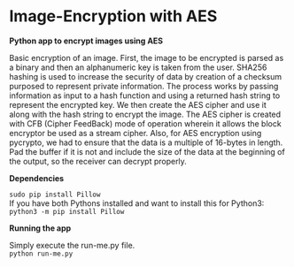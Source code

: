 # Image-Encryption with AES
**Python app to encrypt images using AES**

Basic encryption of an image. First, the image to be encrypted is parsed as a binary and then an alphanumeric key is taken from the user. SHA256 hashing is used to increase the security of data by creation of a checksum purposed to represent private information. The process works by passing information as input to a hash function and using a returned hash string to represent the encrypted key. We then create the AES cipher and use it along with the hash string to encrypt the image.
The AES cipher is created with CFB (Cipher FeedBack) mode of operation wherein it allows the block encryptor be used as a stream cipher. Also, for AES encryption using pycrypto, we had to ensure that the data is a multiple of 16-bytes in length. Pad the buffer if it is not and include the size of the data at the beginning of the output, so the receiver can decrypt properly.

**Dependencies**


 ```sudo pip install Pillow```  
If you have both Pythons installed and want to install this for Python3:  
 ```python3 -m pip install Pillow```   

**Running the app**

Simply execute the run-me.py file.  
 ```python run-me.py```
